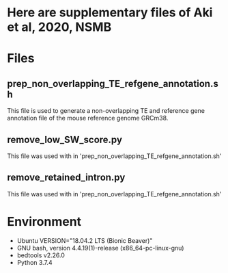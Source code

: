 # Here are supplementary files of Aki et al, 2020, NSMB

# Files
## prep_non_overlapping_TE_refgene_annotation.sh
This file is used to generate a non-overlapping TE and reference gene annotation file of the mouse reference genome GRCm38.

## remove_low_SW_score.py
This file was used with in 'prep_non_overlapping_TE_refgene_annotation.sh'

## remove_retained_intron.py
This file was used with in 'prep_non_overlapping_TE_refgene_annotation.sh'

# Environment
- Ubuntu VERSION="18.04.2 LTS (Bionic Beaver)"
- GNU bash, version 4.4.19(1)-release (x86_64-pc-linux-gnu)
- bedtools v2.26.0
- Python 3.7.4

